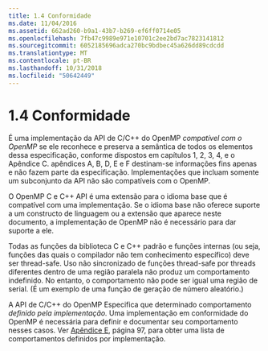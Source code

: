 ```yaml
---
title: 1.4 Conformidade
ms.date: 11/04/2016
ms.assetid: 662ad260-b9a1-43b7-b269-ef6ff0714e05
ms.openlocfilehash: 7fb47c9989e971e10701c2ee2bd7ac7823141812
ms.sourcegitcommit: 6052185696adca270bc9bdbec45a626dd89cdcdd
ms.translationtype: MT
ms.contentlocale: pt-BR
ms.lasthandoff: 10/31/2018
ms.locfileid: "50642449"
---
```

# <a name="14-compliance"></a>1.4 Conformidade

É uma implementação da API de C/C++ do OpenMP *compatível com o OpenMP* se ele reconhece e preserva a semântica de todos os elementos dessa especificação, conforme dispostos em capítulos 1, 2, 3, 4, e o Apêndice C. apêndices A, B, D, E e F destinam-se informações fins apenas e não fazem parte da especificação. Implementações que incluam somente um subconjunto da API não são compatíveis com o OpenMP.

O OpenMP C e C++ API é uma extensão para o idioma base que é compatível com uma implementação. Se o idioma base não oferece suporte a um constructo de linguagem ou a extensão que aparece neste documento, a implementação de OpenMP não é necessário para dar suporte a ele.

Todas as funções da biblioteca C e C++ padrão e funções internas (ou seja, funções das quais o compilador não tem conhecimento específico) deve ser thread-safe. Uso não sincronizado de funções thread-safe por threads diferentes dentro de uma região paralela não produz um comportamento indefinido. No entanto, o comportamento não pode ser igual uma região de serial. (É um exemplo de uma função de geração de número aleatório.)

A API de C/C++ do OpenMP Especifica que determinado comportamento *definido pela implementação.* Uma implementação em conformidade do OpenMP é necessária para definir e documentar seu comportamento nesses casos. Ver [Apêndice E](../../parallel/openmp/e-implementation-defined-behaviors-in-openmp-c-cpp.md), página 97, para obter uma lista de comportamentos definidos por implementação.